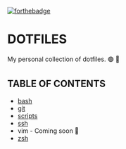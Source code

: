 [![forthebadge](https://forthebadge.com/images/badges/made-with-crayons.svg)](https://forthebadge.com)

# DOTFILES

My personal collection of dotfiles. 🟢 🧠

## TABLE OF CONTENTS

- [bash](./bash)
- [git](./git)
- [scripts](./scripts)
- [ssh](./ssh)
- vim - Coming soon 🚧
- [zsh](./zsh)
